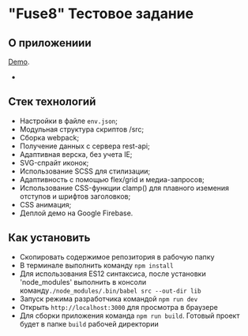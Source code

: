 # "Fuse8" Тестовое задание

## О приложениии

[Demo]().

-

## Стек технологий

- Настройки в файле `env.json`;
- Модульная структура скриптов /src;
- Сборка webpack;
- Получение данных с сервера rest-api;
- Адаптивная верска, без учета IE;
- SVG-спрайт иконок;
- Использование SCSS для стилизации;
- Адаптивность с помощью flex/grid и медиа-запросов;
- Использование CSS-функции clamp() для плавного иземения отступов и шрифтов заголовков;
- CSS анимация;
- Деплой демо на Google Firebase.

## Как установить

- Скопировать содержимое репозитория в рабочую папку
- В терминале выполнить команду `npm install`
- Для использования ES12 синтаксиса, после установки 'node_modules' выполнить в консоли команду`./node_modules/.bin/babel src --out-dir lib`
- Запуск режима разработчика командой `npm run dev`
- Открыть `http://localhost:3000` для просмотра в браузере
- Для сборки приложения команда `npm run build`. Готовый проект будет в папке `build` рабочей директории
